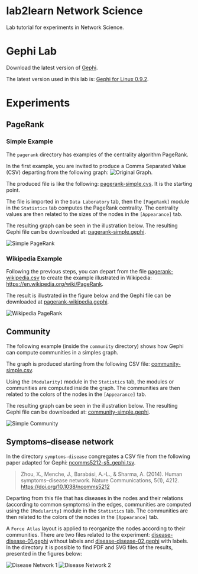 # lab2learn Network Science

Lab tutorial for experiments in Network Science.

# Gephi Lab

Download the latest version of [Gephi](https://gephi.org/).

The latest version used in this lab is: [Gephi for Linux 0.9.2](https://github.com/gephi/gephi/releases/download/v0.9.2/gephi-0.9.2-linux.tar.gz).

# Experiments

## PageRank

### Simple Example

The `pagerank` directory has examples of the centrality algorithm PageRank.

In the first example, you are invited to produce a Comma Separated Value (CSV) departing from the following graph:
![Original Graph](pagerank/pagerank-simple-original.png).

The produced file is like the following: [pagerank-simple.cvs](pagerank/pagerank-simple.csv). It is the starting point.

The file is imported in the `Data Laboratory` tab, then the `[PageRank]` module in the `Statistics` tab computes the PageRank centrality. The centrality values are then related to the sizes of the nodes in the `[Appearance]` tab.

The resulting graph can be seen in the illustration below. The resulting Gephi file can be downloaded at: [pagerank-simple.gephi](pagerank/pagerank-simple.gephi).

![Simple PageRank](pagerank/pagerank-simple.png)

### Wikipedia Example

Following the previous steps, you can depart from the file [pagerank-wikipedia.csv](pagerank/pagerank-wikipedia.csv) to create the example illustrated in Wikipedia: https://en.wikipedia.org/wiki/PageRank.

The result is illustrated in the figure below and the Gephi file can be downloaded at [pagerank-wikipedia.gephi](pagerank/pagerank-wikipedia.gephi).

![Wikipedia PageRank](pagerank/pagerank-wikipedia.png)

## Community

The following example (inside the `community` directory) shows how Gephi can compute communities in a simples graph.

The graph is produced starting from the following CSV file: [community-simple.csv](community/community-simple.csv).

Using the `[Modularity]` module in the `Statistics` tab, the modules or communities are computed inside the graph. The communities are then related to the colors of the nodes in the `[Appearance]` tab.

The resulting graph can be seen in the illustration below. The resulting Gephi file can be downloaded at: [community-simple.gephi](community/community-simple.gephi).

![Simple Community](community/community-simple.png)

## Symptoms–disease network

In the directory `symptoms-disease` congregates a CSV file from the following paper adapted for Gephi: [ncomms5212-s5_gephi.tsv](symptoms–disease/ncomms5212-s5_gephi.tsv).

> Zhou, X., Menche, J., Barabási, A.-L., & Sharma, A. (2014). Human symptoms–disease network. Nature Communications, 5(1), 4212. https://doi.org/10.1038/ncomms5212

Departing from this file that has diseases in the nodes and their relations (according to common symptoms) in the edges, communities are computed using the `[Modularity]` module in the `Statistics` tab. The communities are then related to the colors of the nodes in the `[Appearance]` tab.

A `Force Atlas` layout is applied to reorganize the nodes according to their communities. There are two files related to the experiment: [disease-disease-01.gephi](symptoms–disease/disease-disease-01.gephi) without labels and [disease-disease-02.gephi](symptoms–disease/disease-disease-02.gephi) with labels. In the directory it is possible to find PDF and SVG files of the results, presented in the figures below:

![Disease Network 1](symptoms-disease/disease-disease-01.png)
![Disease Network 2](symptoms-disease/disease-disease-02.png)
